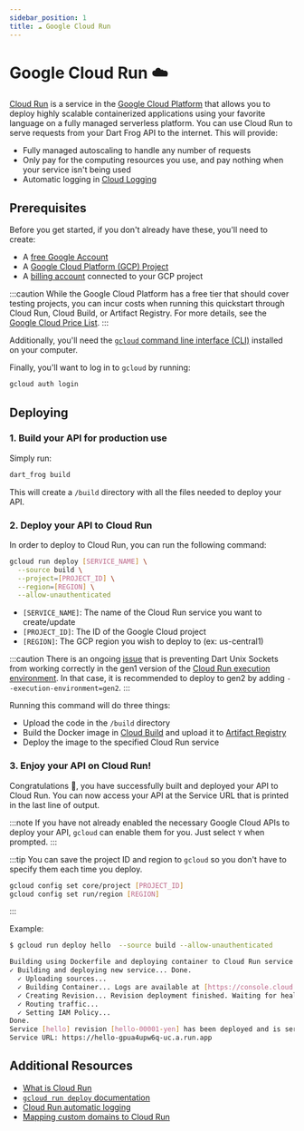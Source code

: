 ```yaml
---
sidebar_position: 1
title: ☁️ Google Cloud Run
---
```


# Google Cloud Run ☁️

[Cloud Run](https://cloud.google.com/run) is a service in the [Google Cloud Platform](https://cloud.google.com/) that allows you to deploy highly scalable containerized applications using your favorite language on a fully managed serverless platform. You can use Cloud Run to serve requests from your Dart Frog API to the internet. This will provide:

- Fully managed autoscaling to handle any number of requests
- Only pay for the computing resources you use, and pay nothing when your service isn't being used
- Automatic logging in [Cloud Logging](https://cloud.google.com/logging)

## Prerequisites

Before you get started, if you don't already have these, you'll need to create:

- A [free Google Account](https://support.google.com/accounts/answer/27441?hl=en)
- A [Google Cloud Platform (GCP) Project](https://cloud.google.com/resource-manager/docs/creating-managing-projects)
- A [billing account](https://cloud.google.com/billing/docs/how-to/manage-billing-account#create_a_new_billing_account) connected to your GCP project

:::caution
While the Google Cloud Platform has a free tier that should cover testing projects, you can incur costs when running this quickstart through Cloud Run, Cloud Build, or Artifact Registry. For more details, see the [Google Cloud Price List](https://cloud.google.com/pricing/list).
:::

Additionally, you'll need the [`gcloud` command line interface (CLI)](https://cloud.google.com/sdk/docs/install) installed on your computer.

Finally, you'll want to log in to `gcloud` by running:

```bash
gcloud auth login
```

## Deploying

### 1. Build your API for production use

Simply run:

```bash
dart_frog build
```

This will create a `/build` directory with all the files needed to deploy your API.

### 2. Deploy your API to Cloud Run

In order to deploy to Cloud Run, you can run the following command:

```bash
gcloud run deploy [SERVICE_NAME] \
  --source build \
  --project=[PROJECT_ID] \
  --region=[REGION] \
  --allow-unauthenticated
```

- `[SERVICE_NAME]`: The name of the Cloud Run service you want to create/update
- `[PROJECT_ID]`: The ID of the Google Cloud project
- `[REGION]`: The GCP region you wish to deploy to (ex: us-central1)

:::caution
There is an ongoing [issue](https://github.com/google/gvisor/issues/7331) that is preventing Dart Unix Sockets from working correctly in the gen1 version of the [Cloud Run execution environment](https://cloud.google.com/run/docs/about-execution-environments). In that case, it is recommended to deploy to gen2 by adding `--execution-environment=gen2`.
:::

Running this command will do three things:

- Upload the code in the `/build` directory
- Build the Docker image in [Cloud Build](https://cloud.google.com/build) and upload it to [Artifact Registry](https://cloud.google.com/artifact-registry)
- Deploy the image to the specified Cloud Run service

### 3. Enjoy your API on Cloud Run!

Congratulations 🎉, you have successfully built and deployed your API to Cloud Run. You can now access your API at the Service URL that is printed in the last line of output.

:::note
If you have not already enabled the necessary Google Cloud APIs to deploy your API, `gcloud` can enable them for you. Just select `Y` when prompted.
:::

:::tip
You can save the project ID and region to `gcloud` so you don't have to specify them each time you deploy.

```bash
gcloud config set core/project [PROJECT_ID]
gcloud config set run/region [REGION]
```

:::

Example:

```bash
$ gcloud run deploy hello  --source build --allow-unauthenticated

Building using Dockerfile and deploying container to Cloud Run service [hello] in project [dart-demo] region [us-central1]
✓ Building and deploying new service... Done.
  ✓ Uploading sources...
  ✓ Building Container... Logs are available at [https://console.cloud.google.com/cloud-build/builds/df7f07d1-d88b-4443-a2b1-bdfd3cdab15b?project=700116488077].
  ✓ Creating Revision... Revision deployment finished. Waiting for health check to begin.
  ✓ Routing traffic...
  ✓ Setting IAM Policy...
Done.
Service [hello] revision [hello-00001-yen] has been deployed and is serving 100 percent of traffic.
Service URL: https://hello-gpua4upw6q-uc.a.run.app
```

## Additional Resources

- [What is Cloud Run](https://cloud.google.com/run/docs/overview/what-is-cloud-run)
- [`gcloud run deploy` documentation](https://cloud.google.com/sdk/gcloud/reference/run/deploy)
- [Cloud Run automatic logging](https://cloud.google.com/run/docs/logging)
- [Mapping custom domains to Cloud Run](https://cloud.google.com/run/docs/mapping-custom-domains)
